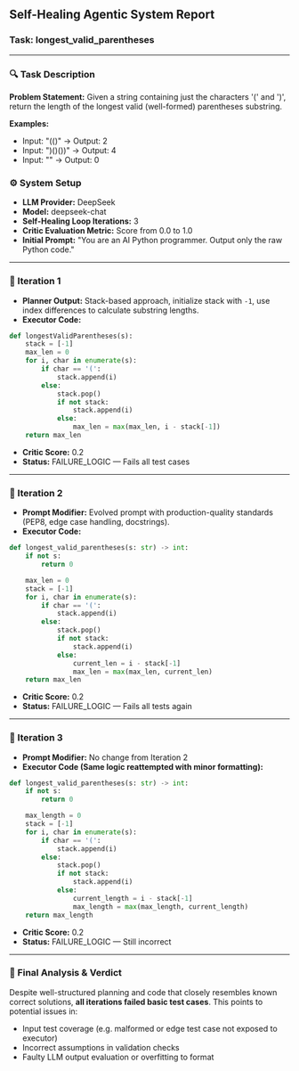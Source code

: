 ## Self-Healing Agentic System Report

### Task: longest\_valid\_parentheses

---

### 🔍 Task Description

**Problem Statement:**
Given a string containing just the characters '(' and ')', return the length of the longest valid (well-formed) parentheses substring.

**Examples:**

* Input: "(()" → Output: 2
* Input: ")()())" → Output: 4
* Input: "" → Output: 0

### ⚙️ System Setup

* **LLM Provider:** DeepSeek
* **Model:** deepseek-chat
* **Self-Healing Loop Iterations:** 3
* **Critic Evaluation Metric:** Score from 0.0 to 1.0
* **Initial Prompt:** "You are an AI Python programmer. Output only the raw Python code."

---

### 🔁 Iteration 1

* **Planner Output:** Stack-based approach, initialize stack with `-1`, use index differences to calculate substring lengths.
* **Executor Code:**

```python
def longestValidParentheses(s):
    stack = [-1]
    max_len = 0
    for i, char in enumerate(s):
        if char == '(':
            stack.append(i)
        else:
            stack.pop()
            if not stack:
                stack.append(i)
            else:
                max_len = max(max_len, i - stack[-1])
    return max_len
```

* **Critic Score:** 0.2
* **Status:** FAILURE\_LOGIC — Fails all test cases

---

### 🔁 Iteration 2

* **Prompt Modifier:** Evolved prompt with production-quality standards (PEP8, edge case handling, docstrings).
* **Executor Code:**

```python
def longest_valid_parentheses(s: str) -> int:
    if not s:
        return 0

    max_len = 0
    stack = [-1]
    for i, char in enumerate(s):
        if char == '(':
            stack.append(i)
        else:
            stack.pop()
            if not stack:
                stack.append(i)
            else:
                current_len = i - stack[-1]
                max_len = max(max_len, current_len)
    return max_len
```

* **Critic Score:** 0.2
* **Status:** FAILURE\_LOGIC — Fails all tests again

---

### 🔁 Iteration 3

* **Prompt Modifier:** No change from Iteration 2
* **Executor Code (Same logic reattempted with minor formatting):**

```python
def longest_valid_parentheses(s: str) -> int:
    if not s:
        return 0

    max_length = 0
    stack = [-1]
    for i, char in enumerate(s):
        if char == '(':
            stack.append(i)
        else:
            stack.pop()
            if not stack:
                stack.append(i)
            else:
                current_length = i - stack[-1]
                max_length = max(max_length, current_length)
    return max_length
```

* **Critic Score:** 0.2
* **Status:** FAILURE\_LOGIC — Still incorrect

---

### 🧠 Final Analysis & Verdict

Despite well-structured planning and code that closely resembles known correct solutions, **all iterations failed basic test cases**. This points to potential issues in:

* Input test coverage (e.g. malformed or edge test case not exposed to executor)
* Incorrect assumptions in validation checks
* Faulty LLM output evaluation or overfitting to format

